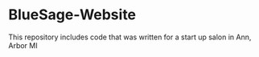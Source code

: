# BlueSage-Website
This repository includes code that was written for a start up salon in Ann, Arbor MI
